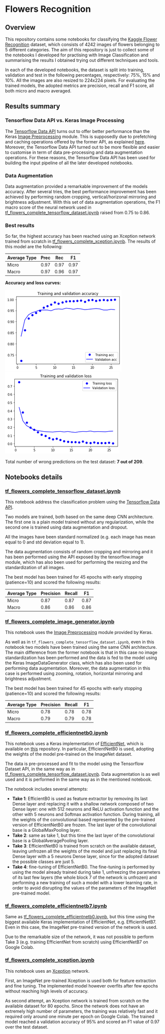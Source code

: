 # Flowers Recognition

## Overview
This repository contains some notebooks for classifying the [Kaggle Flower Recognition](https://www.kaggle.com/alxmamaev/flowers-recognition) dataset, which consists of 4242 images of flowers belonging to 5 different categories. The aim of this repository is just to collect some of the notebooks I developed for practising with Image Classification and summarising the results I obtained trying out different techniques and tools. 

In each of the developed notebooks, the dataset is split into training, validation and test in the following percentages, respectively: 75%, 15% and 10%. All the images are also resized to 224x224 pixels. For evaluating the trained models, the adopted metrics are precision, recall and F1 score, all both micro and macro averaged. 

## Results summary

### Tensorflow Data API vs. Keras Image Processing
The [Tensorflow Data API](https://www.tensorflow.org/api_docs/python/tf/data) turns out to offer better performance than the Keras [Image Preprocessing](https://keras.io/preprocessing/image/) module. This is supposedly due to prefetching and caching operations offered by the former API, as explained [here](https://www.tensorflow.org/guide/data_performance). Moreover, the Tensorflow Data API turned out to be more flexible and easier to customise in term of data pre-processing and data augmentation operations. For these reasons, the Tensorflow Data API has been used for building the input pipeline of all the later developed notebooks. 

### Data Augmentation
Data augmentation provided a remarkable improvement of the models accuracy. After several tries, the best performance improvement has been achieved by performing random cropping, vertical/horizonal mirroring and brightness adjustment. With this set of data augmentation operations, the F1 macro score of the neural network used in [tf_flowers_complete_tensorflow_dataset.ipynb](https://github.com/Telemaco019/flower_recognition/blob/master/tf_flowers_complete_tensorflow_dataset.ipynb) raised from 0.75 to 0.86. 

### Best results
So far, the highest accuracy has been reached using an Xception network trained from scratch in [tf_flowers_complete_xception.ipynb](https://github.com/Telemaco019/flower_recognition/blob/master/notebooks/tf_flowers_complete_xception.ipynb). The results of this model are the following: 

|Average Type |Prec |Rec |F1
|--- |--- |--- |---
|Micro|0.97|0.97|0.97
|Macro|0.97|0.96|0.97

**Accuracy and loss curves:**

![acc_curves_xception](img/acc_curves_xception.png)
![loss_curves_xception](img/loss_curves_xception.png)

Total number of wrong predictions on the test dataset: **7 out of 209**.


## Notebooks details
### [tf_flowers_complete_tensorflow_dataset.ipynb](https://github.com/Telemaco019/flower_recognition/blob/master/notebooks/tf_flowers_complete_tensorflow_dataset.ipynb)
This notebook address the classification problem using the [Tensorflow Data API](https://www.tensorflow.org/api_docs/python/tf/data). 

Two models are trained, both based on the same deep CNN architecture. The first one is a plain model trained without
any regularization, while the second one is trained using data augmentation and dropout. 

All the images have been standard normalized (e.g. each image has mean equal to 0 and std deviation equal to 1).

The data augmentation consists of random cropping and mirroring and it has been performed using the API exposed by the tensorflow.image module, which has also been used for performing the resizing and the standardization of all images.

The best model has been trained for 45 epochs with early stopping (patience=10) and scored the following results: 

|Average Type |Precision |Recall |F1
|--- |--- |--- |---
|Micro|0.87|0.87|0.87
|Macro|0.86|0.86|0.86





### [tf_flowers_complete_image_generator.ipynb](https://github.com/Telemaco019/flower_recognition/blob/master/notebooks/tf_flowers_complete_image_generator.ipynb)
This notebook uses the [Image Preprocessing](https://keras.io/preprocessing/image/) module provided by Keras. 

As well as in ``tf_flowers_complete_tensorflow_dataset.ipynb``, even in this notebook two models have been trained using the same CNN architecture. The main difference from the former notebook is that in this case no image standardization has been performed and the data is fed to the model using the Keras ImageDataGenerator class, which has also been used for performing data augmentation. Moreover, the data augmentation in this case is performed using zooming, rotation, horizontal mirroring and brightness adjustment. 

The best model has been trained for 45 epochs with early stopping (patience=10) and scored the following results: 

|Average Type |Precision |Recall |F1
|--- |--- |--- |---
|Micro|0.78|0.78|0.78
|Macro|0.79|0.79|0.78

### [tf_flowers_complete_efficientnetb0.ipynb](https://github.com/Telemaco019/flower_recognition/blob/master/notebooks/tf_flowers_complete_efficientnetb0.ipynb)
This notebook uses a Keras implementation of [EfficientNet](https://ai.googleblog.com/2019/05/efficientnet-improving-accuracy-and.html), which is available on [this](https://github.com/qubvel/efficientnet) repository. In particular, EfficientNetB0 is used, adopting the weights of the model pre-trained on the ImageNet dataset.

The data is pre-processed and fit to the model using the Tensorflow Dataset API, in the same way as in [tf_flowers_complete_tensorflow_dataset.ipynb](https://github.com/Telemaco019/flower_recognition/blob/master/notebooks/tf_flowers_complete_tensorflow_dataset.ipynb). Data augmentation is as well used and it is performed in the same way as in the mentioned notebook. 

The notebook includes several attempts: 
* **Take 1**: EfficientB0 is used as feature extractor by removing its last Dense layer and replacing it with a shallow network composed of two Dense layer: one with 512 neurons and ReLU activation function and the other with 5 neurons and Softmax activation function. During training, all the weights of the convolutional based represented by the pre-trained version of EfficientNetB0 are frozen. The last layer of the convolutional base is a GlobalMaxPooling layer.
* **Take 2**: same as take 1, but this time the last layer of the convolutional base is a GlobalAveragePooling layer.
* **Take 3**: EfficientNetB0 is trained from scratch on the available dataset, leaving unfrozen all the weights of the model and just replacing its final Dense layer with a 5 neurons Dense layer, since for the adopted dataset the possible classes are just 5.
* **Take 4**: fine-tuning of EfficientNetB0. The fine-tuning is performed by using the model already trained during take 1, unfreezing the parameters of its last few layers (the whole block 7 of the network is unfrozen) and performing a new training of such a model with a lower learning rate, in order to avoid disrupting the values of the parameters of the ImageNet pre-trained model.


### [tf_flowers_complete_efficientnetb7.ipynb](https://github.com/Telemaco019/flower_recognition/blob/master/notebooks/tf_flowers_complete_efficientnetb7.ipynb)
Same as [tf_flowers_complete_efficientnetb0.ipynb](https://github.com/Telemaco019/flower_recognition/blob/master/notebooks/tf_flowers_complete_efficientnetb0.ipynb), but this time using the biggest available Keras implementation of EfficientNet, e.g. EfficientNetB7. Even in this case, the ImageNet pre-trained version of the network is used. 

Due to the remarkable size of the network, it was not possible to perform Take 3 (e.g. training EfficientNet from scratch) using EfficientNetB7 on Google Colab. 

### [tf_flowers_complete_xception.ipynb](https://github.com/Telemaco019/flower_recognition/blob/master/notebooks/tf_flowers_complete_xception.ipynb)
This notebook uses an [Xception](https://arxiv.org/abs/1610.02357) network.

First, an ImageNet pre-trained Xception is used both for feature extraction and fine tuning. The implemented model however overfits after few epochs without reaching high levels of accuracy. 

As second attempt, an Xception network is trained from scratch on the available dataset for 80 epochs. Since the network does not have an extremely high number of parameters, the training was relatively fast and it required only around one minute per epoch on Google Colab. The trained model reached a validation accuracy of 95% and scored an F1 value of 0.97 over the test dataset. 